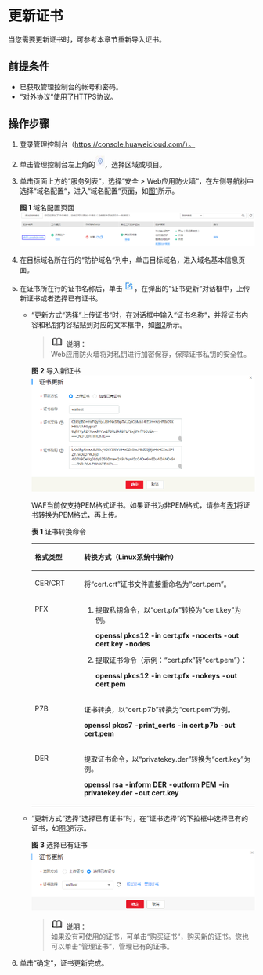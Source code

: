 # 更新证书<a name="waf_01_0078"></a>

当您需要更新证书时，可参考本章节重新导入证书。

## 前提条件<a name="section1032870191810"></a>

-   已获取管理控制台的帐号和密码。
-   “对外协议“使用了HTTPS协议。

## 操作步骤<a name="section0629134732013"></a>

1.  登录管理控制台（https://console.huaweicloud.com/）。
2.  单击管理控制台左上角的![](figures/选择区域图标.jpg)，选择区域或项目。
3.  单击页面上方的“服务列表“，选择“安全  \>  Web应用防火墙“，在左侧导航树中选择“域名配置“，进入“域名配置“页面，如[图1](#waf_01_0001_zh-cn_topic_0110861354_fig15593418182219)所示。

    **图 1**  域名配置页面<a name="waf_01_0001_zh-cn_topic_0110861354_fig15593418182219"></a>  
    ![](figures/域名配置页面.png "域名配置页面")

4.  在目标域名所在行的“防护域名“列中，单击目标域名，进入域名基本信息页面。
5.  在证书所在行的证书名称后，单击![](figures/编辑图标-10.jpg)，在弹出的“证书更新“对话框中，上传新证书或者选择已有证书。
    -   “更新方式“选择“上传证书“时，在对话框中输入“证书名称“，并将证书内容和私钥内容粘贴到对应的文本框中，如[图2](#fig1518314493518)所示。

        >![](public_sys-resources/icon-note.gif) **说明：**   
        >Web应用防火墙将对私钥进行加密保存，保障证书私钥的安全性。  

        **图 2**  导入新证书<a name="fig1518314493518"></a>  
        ![](figures/导入新证书-11.png "导入新证书-11")

        WAF当前仅支持PEM格式证书。如果证书为非PEM格式，请参考[表1](#zh-cn_topic_0154713246_table1184924815910)将证书转换为PEM格式，再上传。

        **表 1**  证书转换命令

        <a name="zh-cn_topic_0154713246_table1184924815910"></a>
        <table><thead align="left"><tr id="zh-cn_topic_0154713246_row2847448797"><th class="cellrowborder" valign="top" width="21.990000000000002%" id="mcps1.2.3.1.1"><p id="zh-cn_topic_0154713246_p98475489920"><a name="zh-cn_topic_0154713246_p98475489920"></a><a name="zh-cn_topic_0154713246_p98475489920"></a>格式类型</p>
        </th>
        <th class="cellrowborder" valign="top" width="78.01%" id="mcps1.2.3.1.2"><p id="zh-cn_topic_0154713246_p18847164813920"><a name="zh-cn_topic_0154713246_p18847164813920"></a><a name="zh-cn_topic_0154713246_p18847164813920"></a>转换方式（Linux系统中操作）</p>
        </th>
        </tr>
        </thead>
        <tbody><tr id="zh-cn_topic_0154713246_row1784719481093"><td class="cellrowborder" valign="top" width="21.990000000000002%" headers="mcps1.2.3.1.1 "><p id="zh-cn_topic_0154713246_p68471489919"><a name="zh-cn_topic_0154713246_p68471489919"></a><a name="zh-cn_topic_0154713246_p68471489919"></a>CER/CRT</p>
        </td>
        <td class="cellrowborder" valign="top" width="78.01%" headers="mcps1.2.3.1.2 "><p id="zh-cn_topic_0154713246_p88479481916"><a name="zh-cn_topic_0154713246_p88479481916"></a><a name="zh-cn_topic_0154713246_p88479481916"></a>将<span class="filepath" id="zh-cn_topic_0154713246_filepath78476481915"><a name="zh-cn_topic_0154713246_filepath78476481915"></a><a name="zh-cn_topic_0154713246_filepath78476481915"></a>“cert.crt”</span>证书文件直接重命名为<span class="filepath" id="zh-cn_topic_0154713246_filepath98475485919"><a name="zh-cn_topic_0154713246_filepath98475485919"></a><a name="zh-cn_topic_0154713246_filepath98475485919"></a>“cert.pem”</span>。</p>
        </td>
        </tr>
        <tr id="zh-cn_topic_0154713246_row1484714481196"><td class="cellrowborder" valign="top" width="21.990000000000002%" headers="mcps1.2.3.1.1 "><p id="zh-cn_topic_0154713246_p14847164816915"><a name="zh-cn_topic_0154713246_p14847164816915"></a><a name="zh-cn_topic_0154713246_p14847164816915"></a>PFX</p>
        </td>
        <td class="cellrowborder" valign="top" width="78.01%" headers="mcps1.2.3.1.2 "><a name="zh-cn_topic_0154713246_ol178472048299"></a><a name="zh-cn_topic_0154713246_ol178472048299"></a><ol id="zh-cn_topic_0154713246_ol178472048299"><li>提取私钥命令，以<span class="filepath" id="zh-cn_topic_0154713246_filepath1584712483914"><a name="zh-cn_topic_0154713246_filepath1584712483914"></a><a name="zh-cn_topic_0154713246_filepath1584712483914"></a>“cert.pfx”</span>转换为<span class="filepath" id="zh-cn_topic_0154713246_filepath17847184810916"><a name="zh-cn_topic_0154713246_filepath17847184810916"></a><a name="zh-cn_topic_0154713246_filepath17847184810916"></a>“cert.key”</span>为例。<p id="zh-cn_topic_0154713246_p18476481912"><a name="zh-cn_topic_0154713246_p18476481912"></a><a name="zh-cn_topic_0154713246_p18476481912"></a><strong id="zh-cn_topic_0154713246_b78471748295"><a name="zh-cn_topic_0154713246_b78471748295"></a><a name="zh-cn_topic_0154713246_b78471748295"></a>openssl pkcs12 -in cert.pfx -nocerts -out cert.key -nodes</strong></p>
        </li><li>提取证书命令（示例：<span class="filepath" id="zh-cn_topic_0154713246_filepath148471048490"><a name="zh-cn_topic_0154713246_filepath148471048490"></a><a name="zh-cn_topic_0154713246_filepath148471048490"></a>“cert.pfx”</span>转<span class="filepath" id="zh-cn_topic_0154713246_filepath68471648499"><a name="zh-cn_topic_0154713246_filepath68471648499"></a><a name="zh-cn_topic_0154713246_filepath68471648499"></a>“cert.pem”</span>）：<p id="zh-cn_topic_0154713246_p168471248296"><a name="zh-cn_topic_0154713246_p168471248296"></a><a name="zh-cn_topic_0154713246_p168471248296"></a><strong id="zh-cn_topic_0154713246_b10847164818913"><a name="zh-cn_topic_0154713246_b10847164818913"></a><a name="zh-cn_topic_0154713246_b10847164818913"></a>openssl pkcs12 -in cert.pfx -nokeys -out cert.pem</strong></p>
        </li></ol>
        </td>
        </tr>
        <tr id="zh-cn_topic_0154713246_row15847548495"><td class="cellrowborder" valign="top" width="21.990000000000002%" headers="mcps1.2.3.1.1 "><p id="zh-cn_topic_0154713246_p12847448399"><a name="zh-cn_topic_0154713246_p12847448399"></a><a name="zh-cn_topic_0154713246_p12847448399"></a>P7B</p>
        </td>
        <td class="cellrowborder" valign="top" width="78.01%" headers="mcps1.2.3.1.2 "><p id="zh-cn_topic_0154713246_p784720481898"><a name="zh-cn_topic_0154713246_p784720481898"></a><a name="zh-cn_topic_0154713246_p784720481898"></a>证书转换，以<span class="filepath" id="zh-cn_topic_0154713246_filepath3847154818919"><a name="zh-cn_topic_0154713246_filepath3847154818919"></a><a name="zh-cn_topic_0154713246_filepath3847154818919"></a>“cert.p7b”</span>转换为<span class="filepath" id="zh-cn_topic_0154713246_filepath784716482919"><a name="zh-cn_topic_0154713246_filepath784716482919"></a><a name="zh-cn_topic_0154713246_filepath784716482919"></a>“cert.pem”</span>为例。</p>
        <p id="zh-cn_topic_0154713246_p384734812910"><a name="zh-cn_topic_0154713246_p384734812910"></a><a name="zh-cn_topic_0154713246_p384734812910"></a><strong id="zh-cn_topic_0154713246_b884754812912"><a name="zh-cn_topic_0154713246_b884754812912"></a><a name="zh-cn_topic_0154713246_b884754812912"></a>openssl pkcs7 -print_certs -in cert.p7b -out cert.pem</strong></p>
        </td>
        </tr>
        <tr id="zh-cn_topic_0154713246_row12849154819915"><td class="cellrowborder" valign="top" width="21.990000000000002%" headers="mcps1.2.3.1.1 "><p id="zh-cn_topic_0154713246_p1984713481495"><a name="zh-cn_topic_0154713246_p1984713481495"></a><a name="zh-cn_topic_0154713246_p1984713481495"></a>DER</p>
        </td>
        <td class="cellrowborder" valign="top" width="78.01%" headers="mcps1.2.3.1.2 "><p id="zh-cn_topic_0154713246_p208499482912"><a name="zh-cn_topic_0154713246_p208499482912"></a><a name="zh-cn_topic_0154713246_p208499482912"></a>提取证书命令，以<span class="filepath" id="zh-cn_topic_0154713246_filepath984724810917"><a name="zh-cn_topic_0154713246_filepath984724810917"></a><a name="zh-cn_topic_0154713246_filepath984724810917"></a>“privatekey.der”</span>转换为<span class="filepath" id="zh-cn_topic_0154713246_filepath8849148993"><a name="zh-cn_topic_0154713246_filepath8849148993"></a><a name="zh-cn_topic_0154713246_filepath8849148993"></a>“cert.key”</span>为例。</p>
        <p id="zh-cn_topic_0154713246_p118496487916"><a name="zh-cn_topic_0154713246_p118496487916"></a><a name="zh-cn_topic_0154713246_p118496487916"></a><strong id="zh-cn_topic_0154713246_b118494481997"><a name="zh-cn_topic_0154713246_b118494481997"></a><a name="zh-cn_topic_0154713246_b118494481997"></a>openssl rsa -inform DER -outform PEM -in privatekey.der -out cert.key</strong></p>
        </td>
        </tr>
        </tbody>
        </table>

    -   “更新方式“选择“选择已有证书“时，在“证书选择“的下拉框中选择已有的证书，如[图3](#fig14685463111)所示。

        **图 3**  选择已有证书<a name="fig14685463111"></a>  
        ![](figures/选择已有证书.png "选择已有证书")

        >![](public_sys-resources/icon-note.gif) **说明：**   
        >如果没有可使用的证书，可单击“购买证书“，购买新的证书。您也可以单击“管理证书“，管理已有的证书。  


6.  单击“确定“，证书更新完成。

